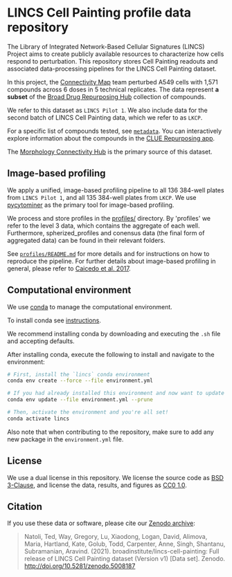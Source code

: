 # LINCS Cell Painting profile data repository

The Library of Integrated Network-Based Cellular Signatures (LINCS) Project aims to create publicly available resources to characterize how cells respond to perturbation.
This repository stores Cell Painting readouts and associated data-processing pipelines for the LINCS Cell Painting dataset.

In this project, the [Connectivity Map](https://clue.io/team) team perturbed A549 cells with 1,571 compounds across 6 doses in 5 technical replicates.
The data represent **a subset** of the [Broad Drug Repurposing Hub](https://clue.io/repurposing#home) collection of compounds.

We refer to this dataset as `LINCS Pilot 1`.
We also include data for the second batch of LINCS Cell Painting data, which we refer to as `LKCP`.

For a specific list of compounds tested, see [`metadata`](https://github.com/broadinstitute/lincs-cell-painting/tree/master/metadata).
You can interactively explore information about the compounds in the [CLUE Repurposing app](https://clue.io/repurposing-app).

The [Morphology Connectivity Hub](https://clue.io/morphology) is the primary source of this dataset.

## Image-based profiling

We apply a unified, image-based profiling pipeline to all 136 384-well plates from `LINCS Pilot 1`, and all 135 384-well plates from `LKCP`.
We use [pycytominer](https://github.com/cytomining/pycytominer) as the primary tool for image-based profiling.

We process and store profiles in the [profiles/](profiles/) directory. By 'profiles' we refer to the level 3 data, which contains the aggregate of each well.
Furthermore, spherized_profiles and conensus data (the final form of aggregated data) can be found in their relevant folders.

See [`profiles/README.md`](profiles/README.md) for more details and for instructions on how to reproduce the pipeline.
For further details about image-based profiling in general, please refer to [Caicedo et al. 2017](https://doi.org/10.1038/nmeth.4397).

## Computational environment

We use [conda](https://docs.conda.io/en/latest/) to manage the computational environment.

To install conda see [instructions](https://docs.conda.io/en/latest/miniconda.html).

We recommend installing conda by downloading and executing the `.sh` file and accepting defaults.

After installing conda, execute the following to install and navigate to the environment:

```bash
# First, install the `lincs` conda environment
conda env create --force --file environment.yml

# If you had already installed this environment and now want to update it
conda env update --file environment.yml --prune

# Then, activate the environment and you're all set!
conda activate lincs
```

Also note that when contributing to the repository, make sure to add any new package in the `environment.yml` file.

## License

We use a dual license in this repository.
We license the source code as [BSD 3-Clause](LICENSE_BSD3.md), and license the data, results, and figures as [CC0 1.0](LICENSE_CC0.md).

## Citation

If you use these data or software, please cite our [Zenodo archive](https://zenodo.org/record/5008187):

> Natoli, Ted, Way, Gregory, Lu, Xiaodong, Logan, David, Alimova, Maria, Hartland, Kate, Golub, Todd, Carpenter, Anne, Singh, Shantanu, Subramanian, Aravind. (2021). broadinstitute/lincs-cell-painting: Full release of LINCS Cell Painting dataset (Version v1) [Data set]. Zenodo. http://doi.org/10.5281/zenodo.5008187
